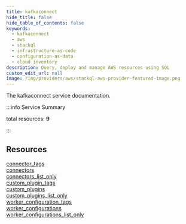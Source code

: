 ```yaml
---
title: kafkaconnect
hide_title: false
hide_table_of_contents: false
keywords:
  - kafkaconnect
  - aws
  - stackql
  - infrastructure-as-code
  - configuration-as-data
  - cloud inventory
description: Query, deploy and manage AWS resources using SQL
custom_edit_url: null
image: /img/providers/aws/stackql-aws-provider-featured-image.png
---
```


The kafkaconnect service documentation.

:::info Service Summary

<div class="row">
<div class="providerDocColumn">
<span>total resources:&nbsp;<b>9</b></span><br />
</div>
</div>

:::

## Resources
<div class="row">
<div class="providerDocColumn">
<a href="/providers/aws/kafkaconnect/connector_tags/">connector_tags</a><br />
<a href="/providers/aws/kafkaconnect/connectors/">connectors</a><br />
<a href="/providers/aws/kafkaconnect/connectors_list_only/">connectors_list_only</a><br />
<a href="/providers/aws/kafkaconnect/custom_plugin_tags/">custom_plugin_tags</a><br />
<a href="/providers/aws/kafkaconnect/custom_plugins/">custom_plugins</a>
</div>
<div class="providerDocColumn">
<a href="/providers/aws/kafkaconnect/custom_plugins_list_only/">custom_plugins_list_only</a><br />
<a href="/providers/aws/kafkaconnect/worker_configuration_tags/">worker_configuration_tags</a><br />
<a href="/providers/aws/kafkaconnect/worker_configurations/">worker_configurations</a><br />
<a href="/providers/aws/kafkaconnect/worker_configurations_list_only/">worker_configurations_list_only</a>
</div>
</div>